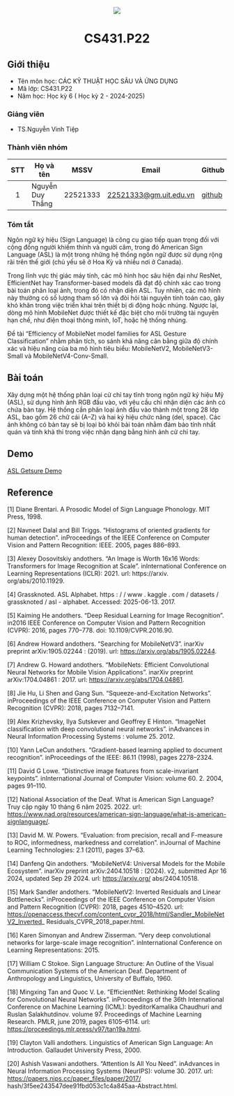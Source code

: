 <p align="center">
  <a href="https://www.uit.edu.vn/"><img src="https://www.uit.edu.vn/sites/vi/files/banner.png"></a>
<h1 align="center"><b>CS431.P22</b></h1>

## Giới thiệu
* Tên môn học: CÁC KỸ THUẬT HỌC SÂU VÀ ỨNG DỤNG
* Mã lớp: CS431.P22
* Năm học: Học kỳ 6 ( Học kỳ 2 - 2024-2025)

### Giảng viên
* TS.Nguyễn Vinh Tiệp

### Thành viên nhóm

| STT | Họ và tên | MSSV | Email | Github |
| :---: | --- | --- | --- | --- |
| 1 | Nguyễn Duy Thắng | 22521333 | 22521333@gm.uit.edu.vn | [github](https://github.com/DyThen-Kumo) |

### Tóm tắt
Ngôn ngữ ký hiệu (Sign Language) là công cụ giao tiếp quan trọng đối với cộng đồng người khiếm thính và người câm, trong đó American Sign Language (ASL) là một trong những hệ thống ngôn ngữ được sử dụng rộng rãi trên thế giới (chủ yếu sẽ ở Hoa Kỳ và nhiều nơi ở Canada). 

Trong lĩnh vực thị giác máy tính, các mô hình học sâu hiện đại như ResNet, EfficientNet hay Transformer-based models đã đạt độ chính xác cao trong bài toán phân loại ảnh, trong đó có nhận diện ASL. Tuy nhiên, các mô hình này thường có số lượng tham số lớn và đòi hỏi tài nguyên tính toán cao, gây khó khăn trong việc triển khai trên thiết bị di động hoặc nhúng. Ngược lại, dòng mô hình MobileNet được thiết kế đặc biệt cho môi trường tài nguyên hạn chế, như điện thoại thông minh, IoT, hoặc hệ thống nhúng. 

Đề tài “Efficiency of MobileNet model families for ASL Gesture Classification” nhằm phân tích, so sánh khả năng cân bằng giữa độ chính xác và hiệu năng của ba mô hình tiêu biểu: MobileNetV2, MobileNetV3-Small và MobileNetV4-Conv-Small.

## Bài toán
Xây dựng một hệ thống phân loại cử chỉ tay tĩnh trong ngôn ngữ ký hiệu Mỹ (ASL), sử dụng hình ảnh RGB đầu vào, với yêu cầu chỉ nhận diện các ảnh có chứa bàn tay. Hệ thống cần phân loại ảnh đầu vào thành một trong 28 lớp ASL, bao gồm 26 chữ cái (A–Z) và hai ký hiệu chức năng (del, space). Các ảnh không có bàn tay sẽ bị loại bỏ khỏi bài toán nhằm đảm bảo tính nhất quán và tính khả thi trong việc nhận dạng bằng hình ảnh cử chỉ tay.

## Demo
[ASL Getsure Demo](https://www.youtube.com/watch?v=AU8EJxgciBo)

## Reference
[1] Diane Brentari. A Prosodic Model of Sign Language Phonology. MIT Press, 1998.

[2] Navneet Dalal and Bill Triggs. “Histograms of oriented gradients for human detection”. inProceedings of
the IEEE Conference on Computer Vision and Pattern Recognition: IEEE. 2005, pages 886–893.

[3] Alexey Dosovitskiy andothers. “An Image is Worth 16x16 Words: Transformers for Image Recognition
at Scale”. inInternational Conference on Learning Representations (ICLR): 2021. url: https://arxiv.
org/abs/2010.11929.

[4] Grassknoted. ASL Alphabet. https : / / www . kaggle . com / datasets / grassknoted / asl - alphabet.
Accessed: 2025-06-13. 2017.

[5] Kaiming He andothers. “Deep Residual Learning for Image Recognition”. in2016 IEEE Conference on
Computer Vision and Pattern Recognition (CVPR): 2016, pages 770–778. doi: 10.1109/CVPR.2016.90.

[6] Andrew Howard andothers. “Searching for MobileNetV3”. inarXiv preprint arXiv:1905.02244 : (2019).
url: https://arxiv.org/abs/1905.02244.

[7] Andrew G. Howard andothers. “MobileNets: Efficient Convolutional Neural Networks for Mobile Vision
Applications”. inarXiv preprint arXiv:1704.04861 : 2017. url: https://arxiv.org/abs/1704.04861.

[8] Jie Hu, Li Shen and Gang Sun. “Squeeze-and-Excitation Networks”. inProceedings of the IEEE Conference
on Computer Vision and Pattern Recognition (CVPR): 2018, pages 7132–7141.

[9] Alex Krizhevsky, Ilya Sutskever and Geoffrey E Hinton. “ImageNet classification with deep convolutional
neural networks”. inAdvances in Neural Information Processing Systems : volume 25. 2012.

[10] Yann LeCun andothers. “Gradient-based learning applied to document recognition”. inProceedings of
the IEEE: 86.11 (1998), pages 2278–2324.

[11] David G Lowe. “Distinctive image features from scale-invariant keypoints”. inInternational Journal of
Computer Vision: volume 60. 2. 2004, pages 91–110.

[12] National Association of the Deaf. What is American Sign Language? Truy cập ngày 10 tháng 6 năm 2025.
2022. url: https://www.nad.org/resources/american-sign-language/what-is-american-signlanguage/.

[13] David M. W. Powers. “Evaluation: from precision, recall and F-measure to ROC, informedness, markedness
and correlation”. inJournal of Machine Learning Technologies: 2.1 (2011), pages 37–63.

[14] Danfeng Qin andothers. “MobileNetV4: Universal Models for the Mobile Ecosystem”. inarXiv preprint
arXiv:2404.10518 : (2024). v2, submitted Apr 16 2024, updated Sep 29 2024. url: https://arxiv.org/
abs/2404.10518.

[15] Mark Sandler andothers. “MobileNetV2: Inverted Residuals and Linear Bottlenecks”. inProceedings of
the IEEE Conference on Computer Vision and Pattern Recognition (CVPR): 2018, pages 4510–4520.
url: https://openaccess.thecvf.com/content_cvpr_2018/html/Sandler_MobileNetV2_Inverted_
Residuals_CVPR_2018_paper.html.

[16] Karen Simonyan and Andrew Zisserman. “Very deep convolutional networks for large-scale image recognition”.
inInternational Conference on Learning Representations: 2015.

[17] William C Stokoe. Sign Language Structure: An Outline of the Visual Communication Systems of the
American Deaf. Department of Anthropology and Linguistics, University of Buffalo, 1960.

[18] Mingxing Tan and Quoc V. Le. “EfficientNet: Rethinking Model Scaling for Convolutional Neural Networks”.
inProceedings of the 36th International Conference on Machine Learning (ICML): byeditorKamalika
Chaudhuri and Ruslan Salakhutdinov. volume 97. Proceedings of Machine Learning Research. PMLR,
june 2019, pages 6105–6114. url: https://proceedings.mlr.press/v97/tan19a.html.

[19] Clayton Valli andothers. Linguistics of American Sign Language: An Introduction. Gallaudet University
Press, 2000.

[20] Ashish Vaswani andothers. “Attention Is All You Need”. inAdvances in Neural Information Processing
Systems (NeurIPS): volume 30. 2017. url: https://papers.nips.cc/paper_files/paper/2017/
hash/3f5ee243547dee91fbd053c1c4a845aa-Abstract.html.
